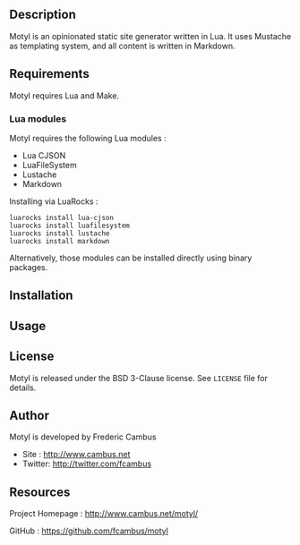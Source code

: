 ## Description

Motyl is an opinionated static site generator written in Lua. It uses Mustache as templating system, and all content is written in Markdown.

## Requirements

Motyl requires Lua and Make.

### Lua modules

Motyl requires the following Lua modules :

- Lua CJSON
- LuaFileSystem
- Lustache
- Markdown

Installing via LuaRocks :

	luarocks install lua-cjson
	luarocks install luafilesystem
	luarocks install lustache
	luarocks install markdown

Alternatively, those modules can be installed directly using binary packages.

## Installation

## Usage

## License

Motyl is released under the BSD 3-Clause license. See `LICENSE` file
for details.

## Author

Motyl is developed by Frederic Cambus

- Site : http://www.cambus.net
- Twitter: http://twitter.com/fcambus

## Resources

Project Homepage : http://www.cambus.net/motyl/

GitHub : https://github.com/fcambus/motyl

